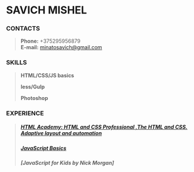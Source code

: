 # SAVICH MISHEL

### CONTACTS
> **Phone:** +375295956879  
> **E-mail:**  [minatosavich@gmail.com](minatosavich@gmail.com)  



### SKILLS

> **HTML/CSS/JS basics**  
>
> **less/Gulp**  
>
> **Photoshop**  



### EXPERIENCE

> ##### [HTML Academy: HTML and CSS Professional ,The HTML and CSS. Adaptive layout and automation ](https://htmlacademy.ru/intensive)
> ##### [JavaScript Basics](https://learn.javascript.ru/)
> ##### [JavaScript for Kids by Nick Morgan]
